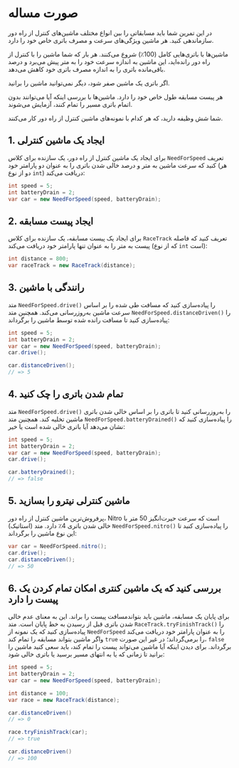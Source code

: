 # صورت مساله

در این تمرین شما باید مسابقاتی را بین انواع مختلف ماشین‌های کنترل از راه دور سازماندهی کنید. هر ماشین ویژگی‌های سرعت و مصرف باتری خاص خود را دارد.

ماشین‌ها با باتری‌هایی کامل (100٪) شروع می‌کنند. هر بار که شما ماشین را با کنترل از راه دور رانده‌اید، این ماشین به اندازه سرعت خود را به متر پیش می‌برد و درصد باقی‌مانده باتری را به اندازه مصرف باتری خود کاهش می‌دهد.

اگر باتری یک ماشین صفر شود، دیگر نمی‌توانید ماشین را برانید.

هر پیست مسابقه طول خاص خود را دارد. ماشین‌ها با بررسی اینکه آیا می‌توانند بدون اتمام باتری مسیر را تمام کنند، آزمایش می‌شوند.

شما شش وظیفه دارید، که هر کدام با نمونه‌های ماشین کنترل از راه دور کار می‌کنند.

## 1. ایجاد یک ماشین کنترلی

برای ایجاد یک ماشین کنترل از راه دور، یک سازنده برای کلاس `NeedForSpeed` تعریف کنید که سرعت ماشین به متر و درصد خالی شدن باتری را به عنوان دو پارامتر خود (هر دو از نوع `int`) دریافت می‌کند:

```java
int speed = 5;
int batteryDrain = 2;
var car = new NeedForSpeed(speed, batteryDrain);
```

## 2. ایجاد پیست مسابقه

برای ایجاد یک پیست مسابقه، یک سازنده برای کلاس `RaceTrack` تعریف کنید که فاصله پیست به متر را به عنوان تنها پارامتر خود دریافت می‌کند (که از نوع `int` است):

```java
int distance = 800;
var raceTrack = new RaceTrack(distance);
```

## 3. رانندگی با ماشین

متد `NeedForSpeed.drive()` را پیاده‌سازی کنید که مسافت طی شده را بر اساس سرعت ماشین به‌روزرسانی می‌کند. همچنین متد `NeedForSpeed.distanceDriven()` را پیاده‌سازی کنید تا مسافت رانده شده توسط ماشین را برگرداند:

```java
int speed = 5;
int batteryDrain = 2;
var car = new NeedForSpeed(speed, batteryDrain);
car.drive();

car.distanceDriven();
// => 5
```

## 4. تمام شدن باتری را چک کنید

متد `NeedForSpeed.drive()` را به‌روزرسانی کنید تا باتری را بر اساس خالی شدن باتری ماشین تخلیه کند. همچنین متد `NeedForSpeed.batteryDrained()` را پیاده‌سازی کنید که نشان می‌دهد آیا باتری خالی شده است یا خیر:

```java
int speed = 5;
int batteryDrain = 2;
var car = new NeedForSpeed(speed, batteryDrain);
car.drive();

car.batteryDrained();
// => false
```

## 5. ماشین کنترلی نیترو را بسازید

پرفروش‌ترین ماشین کنترل از راه دور، Nitro است که سرعت حیرت‌انگیز 50 متر با خالی شدن باتری 4٪ دارد. متد (استاتیک) `NeedForSpeed.nitro()` را پیاده‌سازی کنید تا این نوع ماشین را برگرداند:

```java
var car = NeedForSpeed.nitro();
car.drive();
car.distanceDriven();
// => 50
```

## 6. بررسی کنید که یک ماشین کنتری امکان تمام کردن یک پیست را دارد

برای پایان یک مسابقه، ماشین باید بتواندمسافت پیست را براند. این به معنای عدم خالی شدن باتری قبل از رسیدن به خط پایان است. متد `RaceTrack.tryFinishTrack()` را پیاده‌سازی کنید که یک نمونه از `NeedForSpeed` را به عنوان پارامتر خود دریافت می‌کند واگر ماشین بتواند مسابقه را تمام کند `true` را برمی‌گرداند؛ در غیر این صورت، `false` برگرداند. برای دیدن اینکه آیا ماشین می‌تواند پیست را تمام کند، باید سعی کنید ماشین را برانید تا زمانی که یا به انتهای مسیر برسید یا باتری خالی شود:

```java
int speed = 5;
int batteryDrain = 2;
var car = new NeedForSpeed(speed, batteryDrain);

int distance = 100;
var race = new RaceTrack(distance);

car.distanceDriven()
// => 0

race.tryFinishTrack(car);
// => true

car.distanceDriven()
// => 100
